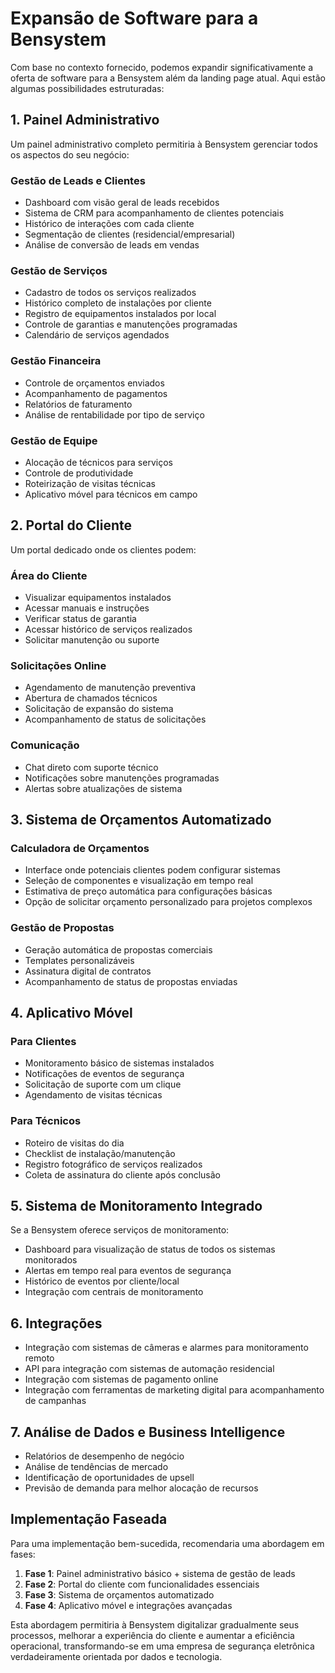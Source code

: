 # Expansão de Software para a Bensystem

Com base no contexto fornecido, podemos expandir significativamente a oferta de software para a Bensystem além da landing page atual. Aqui estão algumas possibilidades estruturadas:

## 1. Painel Administrativo

Um painel administrativo completo permitiria à Bensystem gerenciar todos os aspectos do seu negócio:

### Gestão de Leads e Clientes
- Dashboard com visão geral de leads recebidos
- Sistema de CRM para acompanhamento de clientes potenciais
- Histórico de interações com cada cliente
- Segmentação de clientes (residencial/empresarial)
- Análise de conversão de leads em vendas

### Gestão de Serviços
- Cadastro de todos os serviços realizados
- Histórico completo de instalações por cliente
- Registro de equipamentos instalados por local
- Controle de garantias e manutenções programadas
- Calendário de serviços agendados

### Gestão Financeira
- Controle de orçamentos enviados
- Acompanhamento de pagamentos
- Relatórios de faturamento
- Análise de rentabilidade por tipo de serviço

### Gestão de Equipe
- Alocação de técnicos para serviços
- Controle de produtividade
- Roteirização de visitas técnicas
- Aplicativo móvel para técnicos em campo

## 2. Portal do Cliente

Um portal dedicado onde os clientes podem:

### Área do Cliente
- Visualizar equipamentos instalados
- Acessar manuais e instruções
- Verificar status de garantia
- Acessar histórico de serviços realizados
- Solicitar manutenção ou suporte

### Solicitações Online
- Agendamento de manutenção preventiva
- Abertura de chamados técnicos
- Solicitação de expansão do sistema
- Acompanhamento de status de solicitações

### Comunicação
- Chat direto com suporte técnico
- Notificações sobre manutenções programadas
- Alertas sobre atualizações de sistema

## 3. Sistema de Orçamentos Automatizado

### Calculadora de Orçamentos
- Interface onde potenciais clientes podem configurar sistemas
- Seleção de componentes e visualização em tempo real
- Estimativa de preço automática para configurações básicas
- Opção de solicitar orçamento personalizado para projetos complexos

### Gestão de Propostas
- Geração automática de propostas comerciais
- Templates personalizáveis
- Assinatura digital de contratos
- Acompanhamento de status de propostas enviadas

## 4. Aplicativo Móvel

### Para Clientes
- Monitoramento básico de sistemas instalados
- Notificações de eventos de segurança
- Solicitação de suporte com um clique
- Agendamento de visitas técnicas

### Para Técnicos
- Roteiro de visitas do dia
- Checklist de instalação/manutenção
- Registro fotográfico de serviços realizados
- Coleta de assinatura do cliente após conclusão

## 5. Sistema de Monitoramento Integrado

Se a Bensystem oferece serviços de monitoramento:

- Dashboard para visualização de status de todos os sistemas monitorados
- Alertas em tempo real para eventos de segurança
- Histórico de eventos por cliente/local
- Integração com centrais de monitoramento

## 6. Integrações

- Integração com sistemas de câmeras e alarmes para monitoramento remoto
- API para integração com sistemas de automação residencial
- Integração com sistemas de pagamento online
- Integração com ferramentas de marketing digital para acompanhamento de campanhas

## 7. Análise de Dados e Business Intelligence

- Relatórios de desempenho de negócio
- Análise de tendências de mercado
- Identificação de oportunidades de upsell
- Previsão de demanda para melhor alocação de recursos

## Implementação Faseada

Para uma implementação bem-sucedida, recomendaria uma abordagem em fases:

1. **Fase 1**: Painel administrativo básico + sistema de gestão de leads
2. **Fase 2**: Portal do cliente com funcionalidades essenciais
3. **Fase 3**: Sistema de orçamentos automatizado
4. **Fase 4**: Aplicativo móvel e integrações avançadas

Esta abordagem permitiria à Bensystem digitalizar gradualmente seus processos, melhorar a experiência do cliente e aumentar a eficiência operacional, transformando-se em uma empresa de segurança eletrônica verdadeiramente orientada por dados e tecnologia. 